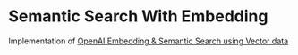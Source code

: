 # Semantic Search With Embedding

Implementation of [OpenAI Embedding & Semantic Search using Vector data](https://medium.com/@sathishhariram/openai-embedding-semantic-search-using-vector-data-b785ae7079ff)
